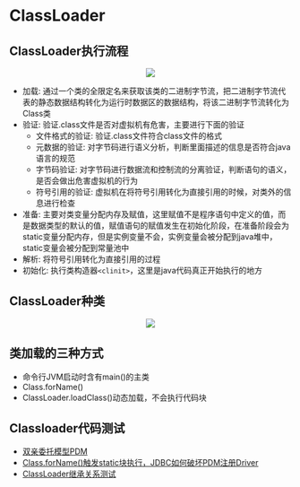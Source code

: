 # ClassLoader

## ClassLoader执行流程

<div align=center><img src="../../assets/classloader1.png"/></div>

* 加载: 通过一个类的全限定名来获取该类的二进制字节流，把二进制字节流代表的静态数据结构转化为运行时数据区的数据结构，将该二进制字节流转化为Class类
* 验证: 验证.class文件是否对虚拟机有危害，主要进行下面的验证
  * 文件格式的验证: 验证.class文件符合class文件的格式
  * 元数据的验证: 对字节码进行语义分析，判断里面描述的信息是否符合java语言的规范
  * 字节码验证: 对字节码进行数据流和控制流的分离验证，判断语句的语义，是否会做出危害虚拟机的行为
  * 符号引用的验证: 虚拟机在将符号引用转化为直接引用的时候，对类外的信息进行检查
* 准备: 主要对类变量分配内存及赋值，这里赋值不是程序语句中定义的值，而是数据类型的默认的值，赋值语句的赋值发生在初始化阶段，在准备阶段会为static变量分配内存，但是实例变量不会，实例变量会被分配到java堆中，static变量会被分配到常量池中
* 解析: 将符号引用转化为直接引用的过程
* 初始化: 执行类构造器`<clinit>`，这里是java代码真正开始执行的地方

## ClassLoader种类

<div align=center><img src="../../assets/classloader2.png"></div>

## 类加载的三种方式

* 命令行JVM启动时含有main()的主类
* Class.forName()
* ClassLoader.loadClass()动态加载，不会执行代码块

## Classloader代码测试

* [双亲委托模型PDM](../../src/jvm/ParentDelegateModel.java)
* [Class.forName()触发static块执行，JDBC如何破坏PDM注册Driver](../../src/jvm/ParentDelegateModel.java)
* [ClassLoader继承关系测试](../../src/jvm/MyClassLoader.java)